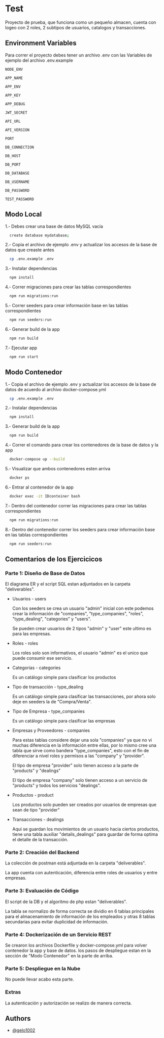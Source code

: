 
# Test

Proyecto de prueba, que funciona como un pequeño almacen, cuenta con logeo con 2 roles, 2 subtipos de usuarios, catalogos y transacciones.

## Environment Variables

Para correr el proyecto debes tener un archivo .env con las Variables de ejemplo del archivo .env.example

`NODE_ENV`

`APP_NAME`

`APP_ENV`

`APP_KEY`

`APP_DEBUG`

`JWT_SECRET`

`API_URL`

`API_VERSION`

`PORT`

`DB_CONNECTION`

`DB_HOST`

`DB_PORT`

`DB_DATABASE`

`DB_USERNAME`

`DB_PASSWORD`

`TEST_PASSWORD`


## Modo Local

1.- Debes crear una base de datos MySQL vacía
```bash
  create database mydatabase;
```

2.- Copia el archivo de ejemplo .env y actualizar los accesos de la base de datos que creaste antes
```bash
  cp .env.example .env
```

3.- Instalar dependencias
```bash
  npm install
```

4.- Correr migraciones para crear las tablas correspondientes
```bash
  npm run migrations:run
```

5.- Correr seeders para crear información base en las tablas correspondientes
```bash
  npm run seeders:run
```

6.- Generar build de la app
```bash
  npm run build
```

7.- Ejecutar app
```bash
  npm run start
```


## Modo Contenedor

1.- Copia el archivo de ejemplo .env y actualizar los accesos de la base de datos de acuerdo al archivo docker-compose.yml
```bash
  cp .env.example .env
```

2.- Instalar dependencias
```bash
  npm install
```

3.- Generar build de la app
```bash
  npm run build
```

4.- Correr el comando para crear los contenedores de la base de datos y la app
```bash
  docker-compose up --build
```
5.- Visualizar que ambos contenedores esten arriva
```bash
  docker ps
```

6.- Entrar al contenedor de la app
```bash
  docker exec -it IDconteiner bash
```

7.- Dentro del contenedor correr las migraciones para crear las tablas correspondientes
```bash
  npm run migrations:run
```

8.- Dentro del contenedor correr los seeders para crear información base en las tablas correspondientes
```bash
  npm run seeders:run
```

## Comentarios de los Ejercicicos

### Parte 1: Diseño de Base de Datos
El diagrama ER y el script SQL estan adjuntados en la carpeta "deliverables".
- Usuarios - users

    Con los seeders se crea un usuario "admin" inicial con este podemos crear la información de "companies", "type_companies", "roles", "type_dealing", "categories" y "users".

    Se pueden crear usuarios de 2 tipos "admin" y "user" este ultimo es para las empresas.

- Roles - roles

    Los roles solo son informativos, el usuario "admin" es el unico que puede consumir ese servicio.

- Categorias - categories

    Es un catálogo simple para clasificar los productos

- Tipo de transacción - type_dealing

    Es un catálogo simple para clasificar las transacciones, por ahora solo deje en seeders la de "Compra/Venta".

- Tipo de Empresa - type_companies

    Es un catálogo simple para clasificar las empresas

- Empresas y Proveedores - companies

    Para estas tablas considere dejar una sola "companies" ya que no vi muchas diferencia en la información entre ellas, por lo mismo cree una tabla que sirve como bandera "type_companies", esto con el fin de diferenciar a nivel roles y permisos a las "company" y "provider".

    El tipo de empresa "provider" solo tienen acceso a la parte de "products" y "dealings"

    El tipo de empresa "company" solo tienen acceso a un servicio de "products" y todos los servicios "dealings".

- Productos - product

    Los productos solo pueden ser creados por usuarios de empresas que sean de tipo "provider"

- Transacciones - dealings

    Aqui se guardan los movimientos de un usuario hacia ciertos productos, tiene una tabla auxiliar "details_dealings" para guardar de forma optima el detalle de la transacción.

### Parte 2: Creación del Backend
La colección de postman está adjuntada en la carpeta "deliverables".

La app cuenta con autenticación, diferencia entre roles de usuarios y entre empresas.


### Parte 3: Evaluación de Código
El script de la DB y el algoritmo de php estan "deliverables".

La tabla se normalizo de forma correcta se dividio en 6 tablas principales para el almacenamiento de información de los empleados y otras 8 tablas secundarias para evitar duplicidad de información.

### Parte 4: Dockerización de un Servicio REST
Se crearon los archivos Dockerfile y docker-compose.yml para volver contenedor la app y base de datos. los pasos de despliegue estan en la sección de "Modo Contenedor" en la parte de arriba.

### Parte 5: Despliegue en la Nube
No puede llevar acabo esta parte.

### Extras
La autenticación y autorización se realizo de manera correcta.


## Authors

- [@gelo1002](https://www.github.com/gelo1002)